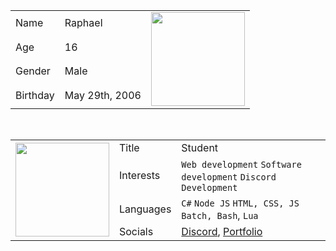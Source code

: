 <table align="center">
  <tr>
    <td>Name</td>
    <td>Raphael</td>
    <td rowspan="4"><img src="https://i.pinimg.com/originals/10/e6/59/10e6591f0ec9515b71c10af42c3d9d95.gif" width="150" height="150"></td>
  </tr>
  <tr>
    <td>Age</td>
    <td>16</td>
  </tr>
  <tr>
    <td>Gender</td>
    <td>Male</td>
  </tr>
  <tr>
    <td>Birthday</td>
    <td>May 29th, 2006</td>
  </tr>
</table>
<br>
<table align="center">
  <tr>
    <td rowspan="4"><img src="https://i.pinimg.com/originals/5a/cc/f9/5accf9de526481c45c7d52120b697f03.gif" width="150" height="150"></td>
    <td>Title</td>
    <td>Student</td>
  </tr>
  <tr>
    <td>Interests</td>
    <td><code>Web development</code> <code>Software development</code> <code>Discord Development</code></td>
  </tr>
  <tr>
    <td>Languages</td>
    <td><code>C#</code> <code>Node JS</code> <code>HTML, CSS, JS</code> <code>Batch, Bash</code>, <code>Lua</code></td>
  </tr>
  <tr>
    <td>Socials</td>
    <td><a href="https://dsc.gg/raphy">Discord</a>, <a href="https://raph-a-dev.ml">Portfolio</a></td>
  </tr>
</table>
